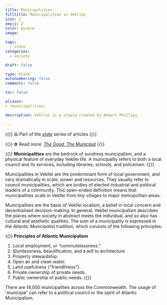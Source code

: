 ```yaml
---
title: Municipalities
fulltitle: Municipalities in Vekllei
icon: 🌺
emoji: Ζ
color: purple
image: 

tags: 
  - state
categories:
  - society

draft: false

type: blank
autonumbering: false
comments: false

toc: false

aliases:
- /municipalities/

description: Vekllei is a utopia created by Hobart Phillips.

---
```

{{<note>}}
߷ Part of the *[state](/state/)* series of articles
{{</note>}}

{{<note link>}}
✿ Read more: *[The Good, The Municipal](/stories/municipal/)*
{{</note>}}

{{<note panel >}}
**Municipalities** are the bedrock of sundress municipalism, and a physical feature of everyday Vekllei life. A municipality refers to both a local council and its services, including libraries, schools, and policemen. 
{{</note>}}

Municipalities in Vekllei are the predominant form of local government, and vary dramatically in scale, power and resources. They usually refer to council municipalities, which are bodies of elected industrial and political leaders of a community. This open-ended definition means that municipalities scale in Vekllei from tiny villages to major metropolitan areas.

Municipalities are the basis of Vekllei localism, a belief in local concern and decentralised decision-making. In general, Vekllei municipalism describes the places where society in abstract meets the individual, and so also has cultural and aesthetic qualities. The sum of a municipality is expressed in the *Atlantic Municipalist* tradition, which consists of the following principles:

{{<note panel>}}
**Principles of Atlantic Municipalism**
1. Local employment, or “commutelessness.”
2. Slumlessness, beautification, and a will to architecture.
3. Property stewardship.
4. Open air and clean water.
5. Land usefulness ("friendliness").
6. Private ownership of private needs.
7. Public ownership of public needs.
{{</note>}}

There are 14,000 municipalities across the Commonwealth. The usage of 'municipal' can refer to a political council or the spirit of Atlantic Municipalism.